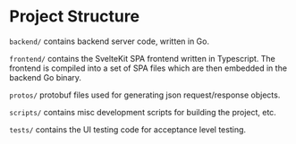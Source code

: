 
# Project Structure

`backend/` contains backend server code, written in Go.


`frontend/` contains the SvelteKit SPA frontend written in Typescript. The frontend is compiled into a set of SPA files
which are then embedded in the backend Go binary.


`protos/` protobuf files used for generating json request/response objects.


`scripts/` contains misc development scripts for building the project, etc.


`tests/` contains the UI testing code for acceptance level testing.